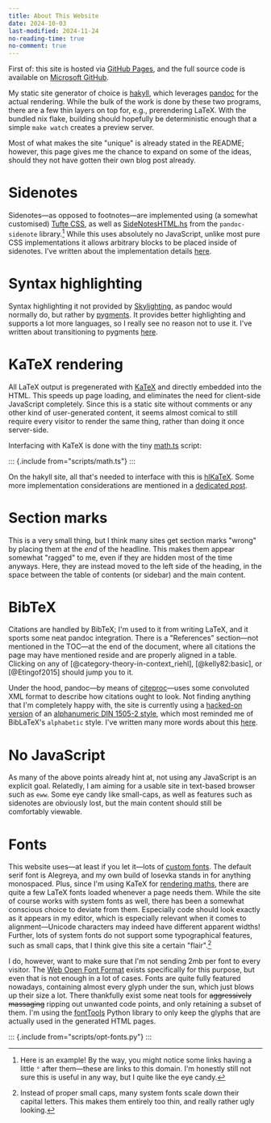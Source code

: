 ```yaml
---
title: About This Website
date: 2024-10-03
last-modified: 2024-11-24
no-reading-time: true
no-comment: true
---
```


First of: this site is hosted via [GitHub Pages](https://pages.github.com/),
and the full source code is available on [Microsoft GitHub][ghub:site].

My static site generator of choice is [hakyll],
which leverages [pandoc] for the actual rendering.
While the bulk of the work is done by these two programs,
there are a few thin layers on top for, e.g., prerendering LaTeX.
With the bundled nix flake,
building should hopefully be deterministic enough that a simple `make watch` creates a preview server.

Most of what makes the site "unique" is already stated in the README;
however, this page gives me the chance to expand on some of the ideas,
should they not have gotten their own blog post already.

# Sidenotes

Sidenotes—as opposed to footnotes—are implemented using
(a somewhat customised) [Tufte CSS][github:tufte-css],
as well as [SideNotesHTML.hs][sidenotes-hs] from the `pandoc-sidenote` library.[^1]
While this uses absolutely no JavaScript,
unlike most pure CSS implementations
it allows arbitrary blocks to be placed inside of sidenotes.
I've written about the implementation details [here][site:sidenotes].

# Syntax highlighting

Syntax highlighting it not provided by
[Skylighting](https://hackage.haskell.org/package/skylighting),
as pandoc would normally do,
but rather by
[pygments](https://pygments.org/).
It provides better highlighting and supports a lot more languages,
so I really see no reason not to use it.
I've written about transitioning to pygments [here][site:pygmentise].

# KaTeX rendering

All LaTeX output is pregenerated with [KaTeX] and directly embedded into the HTML.
This speeds up page loading, and eliminates the need for client-side JavaScript completely.
Since this is a static site without comments or any other kind of user-generated content,
it seems almost comical to still require every visitor to render the same thing,
rather than doing it once server-side.

Interfacing with KaTeX is done with the tiny
[math.ts](https://github.com/slotThe/slotThe.github.io/blob/main/scripts/math.ts)
script:

::: {.include from="scripts/math.ts"}
:::

On the hakyll site, all that's needed to interface with this is [hlKaTeX][site:impl:hlkatex].
Some more implementation considerations are mentioned in a
[dedicated post](https://tony-zorman.com/posts/katex-with-hakyll.html).

# Section marks

This is a very small thing,
but I think many sites get section marks "wrong" by placing them at the *end* of the headline.
This makes them appear somewhat "ragged" to me,
even if they are hidden most of the time anyways.
Here, they are instead moved to the left side of the heading,
in the space between the table of contents (or sidebar) and the main content.

# BibTeX

Citations are handled by BibTeX;
I'm used to it from writing LaTeX, and it sports some neat pandoc integration.
There is a "References" section—not mentioned in the TOC—at the end of the document,
where all citations the page may have mentioned reside and are properly aligned in a table.
Clicking on any of
[@category-theory-in-context_riehl],
[@kelly82:basic], or
[@Etingof2015]
should jump you to it.

Under the hood, pandoc—by means of [citeproc](https://github.com/jgm/citeproc)—uses some convoluted XML format to describe how citations ought to look.
Not finding anything that I'm completely happy with, the site is currently using a
[hacked-on version](https://github.com/slotThe/slotThe.github.io/blob/main/bib/style.csl)
of an
[alphanumeric DIN 1505-2 style](https://www.zotero.org/styles/din-1505-2-alphanumeric),
which most reminded me of BibLaTeX's `alphabetic` style.
I've written many more words about this [here][site:citations].

# No JavaScript

As many of the above points already hint at,
not using any JavaScript is an explicit goal.
Relatedly, I am aiming for a usable site in text-based browser such as `eww`.
Some eye candy like small-caps, as well as features such as sidenotes are obviously lost,
but the main content should still be comfortably viewable.

# Fonts

This website uses—at least if you let it—lots of [custom fonts](https://github.com/slotThe/slotThe.github.io/tree/main/css/fonts).
The default serif font is Alegreya,
and my own build of Iosevka stands in for anything monospaced.
Plus, since I'm using KaTeX for [rendering maths](#katex-rendering),
there are quite a few LaTeX fonts loaded whenever a page needs them.
While the site of course works with system fonts as well,
there has been a somewhat conscious choice to deviate from them.
Especially code should look exactly as it appears in my editor,
which is especially relevant when it comes to alignment<!--
-->—Unicode characters may indeed have different apparent widths!
Further, lots of system fonts do not support some typographical features,
such as small caps,
that I think give this site a certain "flair".[^2]

I do, however, want to make sure that I'm not sending 2mb per font to every visitor.
The [Web Open Font Format](https://en.wikipedia.org/wiki/Web_Open_Font_Format) exists specifically for this purpose,
but even that is not enough in a lot of cases.
Fonts are quite fully featured nowadays,
containing almost every glyph under the sun,
which just blows up their size a lot.
There thankfully exist some neat tools for ~~aggressively massaging~~ ripping out unwanted code points,
and only retaining a subset of them.
I'm using the [fontTools](https://fonttools.readthedocs.io/) Python library
to only keep the glyphs that are actually used in the generated HTML pages.

::: {.include from="scripts/opt-fonts.py"}
:::

[ghub:site]: https://github.com/slotThe/slotThe.github.io
[pandoc]: https://pandoc.org/
[hakyll]: https://jaspervdj.be/hakyll/
[KaTeX]: https://katex.org/
[github:tufte-css]: https://github.com/edwardtufte/tufte-css
[pandoc:fenced-divs]: https://pandoc.org/MANUAL.html#extension-fenced_divs
[pandoc:katex]: https://github.com/jgm/pandoc/issues/6651#issuecomment-1099727774
[sidenotes-hs]: https://github.com/jez/pandoc-sidenote/blob/master/src/Text/Pandoc/SideNoteHTML.hs
[site:citations]: https://tony-zorman.com/posts/hakyll-and-bibtex.html
[site:impl:fonts]: https://github.com/slotThe/slotThe.github.io/tree/main/fonts
[site:impl:hlkatex]: https://github.com/slotThe/slotThe.github.io/blob/e0c723fbff7ebd21551752c2039a7cf4aef7643f/src/site.hs#L591
[site:impl:smallcaps]: https://github.com/slotThe/slotThe.github.io/blob/c0b2407ec6b7d71cde186d76d16f46e1e66cfc10/src/site.hs#L293
[site:include-files]: https://github.com/slotThe/slotThe.github.io/blob/e0c723fbff7ebd21551752c2039a7cf4aef7643f/src/site.hs#L511-L525
[site:pygmentise]: https://tony-zorman.com/posts/pygmentising-hakyll.html
[site:sidenotes]: https://tony-zorman.com/posts/block-sidenotes.html

[^1]: Here is an example!
      By the way, you might notice some links having a little `°` after them—these are links to this domain.
      I'm honestly still not sure this is useful in any way, but I quite like the eye candy.

[^2]: Instead of proper small caps, many system fonts scale down their capital letters.
      This makes them entirely too thin, and really rather ugly looking.
